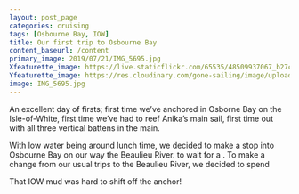 ```yaml
---
layout: post_page
categories: cruising
tags: [Osbourne Bay, IOW]
title: Our first trip to Osbourne Bay
content_baseurl: /content
primary_image: 2019/07/21/IMG_5695.jpg
Xfeaturette_image: https://live.staticflickr.com/65535/48509937067_b27c1d7a8b_d.jpg
Yfeaturette_image: https://res.cloudinary.com/gone-sailing/image/upload/ar_1:1,c_lfill,g_auto,q_auto,w_500/v1565598667/IMG_5695_woresq.jpg
image: IMG_5695.jpg
---
```

An excellent day of firsts; first time we’ve anchored in Osborne Bay on the Isle-of-White, first time we’ve had to reef Anika’s main sail, first time out with all three vertical battens in the main. 

With low water being around lunch time, we decided to make a stop into Osbourne Bay on our way the Beaulieu River.  to wait for a . To make a change from our usual trips to the Beaulieu River, we decided to spend

That IOW mud was hard to shift off the anchor! 



